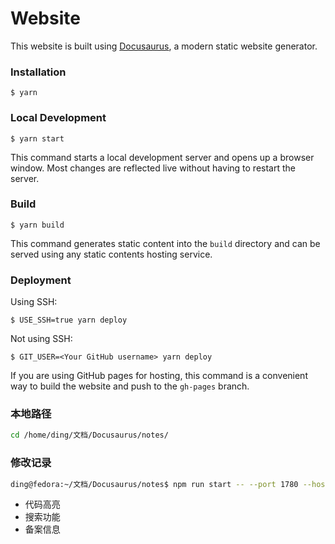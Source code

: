 # Website

This website is built using [Docusaurus](https://docusaurus.io/), a modern static website generator.

### Installation

```
$ yarn
```

### Local Development

```
$ yarn start
```

This command starts a local development server and opens up a browser window. Most changes are reflected live without having to restart the server.

### Build

```
$ yarn build
```

This command generates static content into the `build` directory and can be served using any static contents hosting service.

### Deployment

Using SSH:

```
$ USE_SSH=true yarn deploy
```

Not using SSH:

```
$ GIT_USER=<Your GitHub username> yarn deploy
```

If you are using GitHub pages for hosting, this command is a convenient way to build the website and push to the `gh-pages` branch.

### 本地路径

```bash
cd /home/ding/文档/Docusaurus/notes/
```

### 修改记录

```bash
ding@fedora:~/文档/Docusaurus/notes$ npm run start -- --port 1780 --host 0.0.0.0

```

- 代码高亮
- 搜索功能
- 备案信息